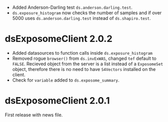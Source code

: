 + Added Anderson-Darling test `ds.anderson.darling.test`.
+ `ds.exposure_histogram` now checks the number of samples and if over 5000 uses `ds.anderson.darling.test` instead of `ds.shapiro.test`.

# dsExposomeClient 2.0.2

+ Added datasources to function calls inside `ds.exposure_histogram`
+ Removed rogue `browser()` from `ds.invExWAS`, changed `tef` default to `FALSE`. Recieved object from the server is a list instead of a `ExposomeSet` object, therefore there is no need to have `S4Vectors` installed on the client.
+ Check for `variable` added to `ds.exposome_summary`.

# dsExposomeClient 2.0.1


First release with news file.
